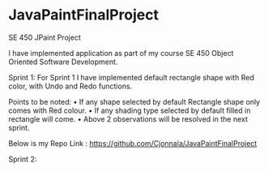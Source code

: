 # JavaPaintFinalProject
SE 450 JPaint Project

I have implemented application as part of my course SE 450 Object Oriented Software Development.

Sprint 1:
For Sprint 1 I have implemented default rectangle shape with Red color, with Undo and Redo functions.

Points to be noted:
•	If any shape selected by default Rectangle shape only comes with Red colour.
•	If any shading type selected by default filled in rectangle will come.
•	Above 2 observations will be resolved in the next sprint.

Below is my Repo Link :
https://github.com/Cjonnala/JavaPaintFinalProject

Sprint 2:
